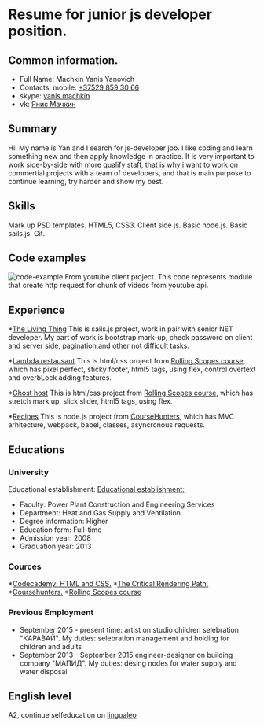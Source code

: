 # Resume for junior js developer position.
## Common information.
* Full Name: Machkin Yanis Yanovich
* Contacts: mobile: [+37529 859 30 66](tel:+375298593066)
* skype: [yanis.machkin](skype:yanis.machkin?chat)
* vk: [Янис Мачкин](https://vk.com/id15973765)

## Summary
Hi! My name is Yan and I search for js-developer job. I like coding and learn something new and then apply knowledge in practice. It is very important to work side-by-side with more qualify staff, that is why i want to work on commertial projects with a team of developers, and that is main purpose to continue learning, try harder and show my best.

## Skills
Mark up PSD templates. HTML5, CSS3. Client side js. Basic node.js. Basic sails.js. Git.

## Code examples
![code-example From youtube client project.](/images/code-example1.png)
This code represents module that create http request for chunk of videos from youtube api.

## Experience
*[The Living Thing](https://ltblog-prod-ru.herokuapp.com/)
 This is sails.js project, work in pair with senior NET developer. My part of work is bootstrap mark-up, check password on client and server side, pagination,and other not difficult tasks.

*[Lambda restausant](https://github.com/yanyan155/resume-projects/tree/lambda-restaurant)
This is html/css project from [Rolling Scopes course](https://rs.school/js/index.html), which has pixel perfect, sticky footer, html5 tags, using flex, control overtext and overbLock adding features. 

*[Ghost host](https://github.com/yanyan155/resume-projects/tree/ghost-host)
This is html/css project from [Rolling Scopes course](https://rs.school/js/index.html), which has stretch mark up, slick slider, html5 tags, using flex.

*[Recipes](https://github.com/yanyan155/resume-projects/tree/recipes)
This is node.js project from [CourseHunters](https://coursehunters.net/course/udemy-complete-javascript-course), which has MVC arhitecture, webpack, babel, classes, asyncronous requests.

## Educations
### University
Educational establishment: [Educational establishment:](http://www.bntu.by/)
* Faculty: Power Plant Construction and Engineering Services
* Department: Heat and Gas Supply and Ventilation
* Degree information: Higher
* Education form: Full-time
* Admission year: 2008
* Graduation year: 2013

### Cources
*[Codecademy: HTML and CSS.](https://www.codecademy.com/yanyan155#completed)
*[The Critical Rendering Path.](https://www.udacity.com/course/website-performance-optimization--ud884)
*[Coursehunters.](https://coursehunters.net/course/udemy-complete-javascript-course)
*[Rolling Scopes course](https://rs.school/js/index.html)

### Previous Employment
* September 2015 - present time: artist on studio children selebration "КАРАВАЙ". My duties: selebration management and holding for children and adults
* September 2013 - September 2015 engineer-designer on building company "МАПИД". My duties: desing nodes for water supply and water disposal

## English level
A2, continue selfeducation on [lingualeo](https://lingualeo.com)
